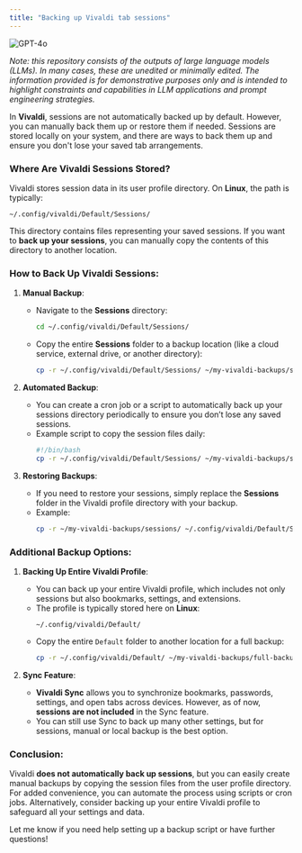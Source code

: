 ```yaml
---
title: "Backing up Vivaldi tab sessions"
---
```

![GPT-4o](https://img.shields.io/badge/GPT--4o-3333FF?style=for-the-badge&logo=openai&logoColor=white)



*Note: this repository consists of the outputs of large language models (LLMs). In many cases, these are unedited or minimally edited. The information provided is for demonstrative purposes only and is intended to highlight constraints and capabilities in LLM applications and prompt engineering strategies.*


In **Vivaldi**, sessions are not automatically backed up by default. However, you can manually back them up or restore them if needed. Sessions are stored locally on your system, and there are ways to back them up and ensure you don't lose your saved tab arrangements.

### Where Are Vivaldi Sessions Stored?
Vivaldi stores session data in its user profile directory. On **Linux**, the path is typically:
```
~/.config/vivaldi/Default/Sessions/
```

This directory contains files representing your saved sessions. If you want to **back up your sessions**, you can manually copy the contents of this directory to another location.

### How to Back Up Vivaldi Sessions:
1. **Manual Backup**:
   - Navigate to the **Sessions** directory:
     ```bash
     cd ~/.config/vivaldi/Default/Sessions/
     ```
   - Copy the entire **Sessions** folder to a backup location (like a cloud service, external drive, or another directory):
     ```bash
     cp -r ~/.config/vivaldi/Default/Sessions/ ~/my-vivaldi-backups/sessions/
     ```

2. **Automated Backup**:
   - You can create a cron job or a script to automatically back up your sessions directory periodically to ensure you don’t lose any saved sessions.
   - Example script to copy the session files daily:
     ```bash
     #!/bin/bash
     cp -r ~/.config/vivaldi/Default/Sessions/ ~/my-vivaldi-backups/sessions/
     ```

3. **Restoring Backups**:
   - If you need to restore your sessions, simply replace the **Sessions** folder in the Vivaldi profile directory with your backup.
   - Example:
     ```bash
     cp -r ~/my-vivaldi-backups/sessions/ ~/.config/vivaldi/Default/Sessions/
     ```

### Additional Backup Options:
1. **Backing Up Entire Vivaldi Profile**:
   - You can back up your entire Vivaldi profile, which includes not only sessions but also bookmarks, settings, and extensions.
   - The profile is typically stored here on **Linux**:
     ```
     ~/.config/vivaldi/Default/
     ```
   - Copy the entire `Default` folder to another location for a full backup:
     ```bash
     cp -r ~/.config/vivaldi/Default/ ~/my-vivaldi-backups/full-backup/
     ```

2. **Sync Feature**:
   - **Vivaldi Sync** allows you to synchronize bookmarks, passwords, settings, and open tabs across devices. However, as of now, **sessions are not included** in the Sync feature.
   - You can still use Sync to back up many other settings, but for sessions, manual or local backup is the best option.

### Conclusion:
Vivaldi **does not automatically back up sessions**, but you can easily create manual backups by copying the session files from the user profile directory. For added convenience, you can automate the process using scripts or cron jobs. Alternatively, consider backing up your entire Vivaldi profile to safeguard all your settings and data.

Let me know if you need help setting up a backup script or have further questions!
